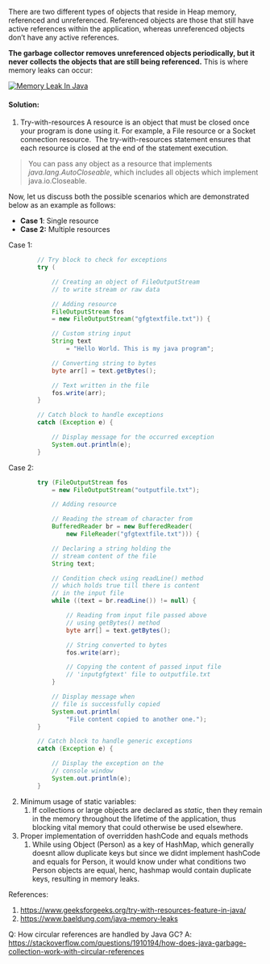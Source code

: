 There are two different types of objects that reside in Heap memory, referenced and unreferenced. Referenced objects are those that still have active references within the application, whereas unreferenced objects don’t have any active references.

**The garbage collector removes unreferenced objects periodically, but it never collects the objects that are still being referenced.** This is where memory leaks can occur:

[![Memory Leak In Java](https://www.baeldung.com/wp-content/uploads/2018/11/Memory-_Leak-_In-_Java.png)](https://www.baeldung.com/wp-content/uploads/2018/11/Memory-_Leak-_In-_Java.png)

#### Solution:

1. Try-with-resources
A resource is an object that must be closed once your program is done using it. For example, a File resource or a Socket connection resource.  The try-with-resources statement ensures that each resource is closed at the end of the statement execution.

> You can pass any object as a resource that implements _java.lang.AutoCloseable_, which includes all objects which implement java.io.Closeable.

Now, let us discuss both the possible scenarios which are demonstrated below as an example as follows:
- **Case 1**: Single resource
- **Case 2:** Multiple resources

Case 1:
```java
		// Try block to check for exceptions
		try (

			// Creating an object of FileOutputStream
			// to write stream or raw data

			// Adding resource
			FileOutputStream fos
			= new FileOutputStream("gfgtextfile.txt")) {

			// Custom string input
			String text
				= "Hello World. This is my java program";

			// Converting string to bytes
			byte arr[] = text.getBytes();

			// Text written in the file
			fos.write(arr);
		}

		// Catch block to handle exceptions
		catch (Exception e) {

			// Display message for the occurred exception
			System.out.println(e);
		}

```

Case 2:
```java
		try (FileOutputStream fos
			= new FileOutputStream("outputfile.txt");

			// Adding resource

			// Reading the stream of character from
			BufferedReader br = new BufferedReader(
				new FileReader("gfgtextfile.txt"))) {

			// Declaring a string holding the
			// stream content of the file
			String text;

			// Condition check using readLine() method
			// which holds true till there is content
			// in the input file
			while ((text = br.readLine()) != null) {

				// Reading from input file passed above
				// using getBytes() method
				byte arr[] = text.getBytes();

				// String converted to bytes
				fos.write(arr);

				// Copying the content of passed input file
				// 'inputgfgtext' file to outputfile.txt
			}

			// Display message when
			// file is successfully copied
			System.out.println(
				"File content copied to another one.");
		}

		// Catch block to handle generic exceptions
		catch (Exception e) {

			// Display the exception on the
			// console window
			System.out.println(e);
		}
```


2. Minimum usage of static variables:
	1. If collections or large objects are declared as _static_, then they remain in the memory throughout the lifetime of the application, thus blocking vital memory that could otherwise be used elsewhere.
3. Proper implementation of overridden hashCode and equals methods
	1. While using Object (Person) as a key of HashMap, which generally doesnt allow duplicate keys but since we didnt implement hashCode and equals for Person, it would know under what conditions two Person objects are equal, henc, hashmap would contain duplicate keys, resulting in memory leaks.

References:
1. https://www.geeksforgeeks.org/try-with-resources-feature-in-java/
2. https://www.baeldung.com/java-memory-leaks

Q: How circular references are handled by Java GC?
A: https://stackoverflow.com/questions/1910194/how-does-java-garbage-collection-work-with-circular-references